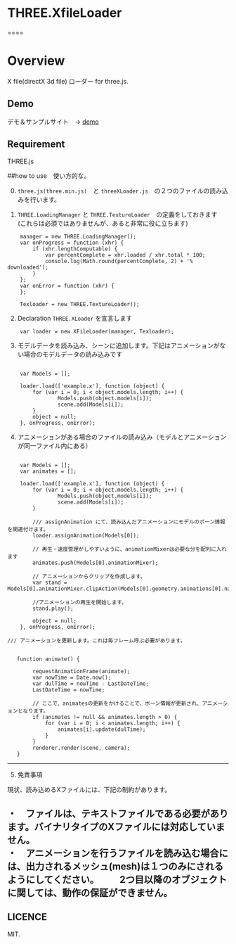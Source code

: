 # THREE.XfileLoader
====
# Overview
X file(directX 3d file) ローダー for three.js.

## Demo

デモ＆サンプルサイト　→ [demo][] 

[demo]: http://adrs2002.com/sandbox/xloader/xfileTest_sepalate.html      "Demo"

## Requirement
THREE.js

##how to use　使い方的な。

0. `three.js(three.min.js)`　と `threeXLoader.js`　の２つのファイルの読み込みを行います。

1.  `THREE.LoadingManager` と `THREE.TextureLoader`　の定義をしておきます  
(これらは必須ではありませんが、あると非常に役に立ちます)

```  
    manager = new THREE.LoadingManager();
    var onProgress = function (xhr) {
        if (xhr.lengthComputable) {
            var percentComplete = xhr.loaded / xhr.total * 100;
            console.log(Math.round(percentComplete, 2) + '% downloaded');
        }
    };
    var onError = function (xhr) {
    };

    Texloader = new THREE.TextureLoader();
```  

2. Declaration `THREE.XLoader` を宣言します

```
    var loader = new XFileLoader(manager, Texloader);
```

3. モデルデータを読み込み、シーンに追加します。下記はアニメーションがない場合のモデルデータの読み込みです

```

    var Models = [];

    loader.load(['example.x'], function (object) {
        for (var i = 0; i < object.models.length; i++) {
                Models.push(object.models[i]);    
                scene.add(Models[i]);             
        }
        object = null;
    }, onProgress, onError);

```

4. アニメーションがある場合のファイルの読み込み（モデルとアニメーションが同一ファイル内にある）


```

    var Models = [];
    var animates = [];

    loader.load(['example.x'], function (object) {
        for (var i = 0; i < object.models.length; i++) {
                Models.push(object.models[i]);    
                scene.add(Models[i]);             
        }

        /// assignAnimation にて、読み込んだアニメーションにモデルのボーン情報を関連付けます。
        loader.assignAnimation(Models[0]);

        // 再生・速度管理がしやすいように、animationMixerは必要な分を配列に入れます
        animates.push(Models[0].animationMixer);

        // アニメーションからクリップを作成します。
        var stand = Models[0].animationMixer.clipAction(Models[0].geometry.animations[0].name);
        
        //アニメーションの再生を開始します。
        stand.play();
        
        object = null;
    }, onProgress, onError);

```

    /// アニメーションを更新します。これは毎フレーム呼ぶ必要があります。

```

   function animate() {

        requestAnimationFrame(animate);
        var nowTime = Date.now();
        var dulTime = nowTime - LastDateTime;
        LastDateTime = nowTime;

        // ここで、animatesの更新をかけることで、ボーン情報が更新され、アニメーションとなります。
        if (animates != null && animates.length > 0) {
            for (var i = 0; i < animates.length; i++) {
                animates[i].update(dulTime);
            }
        }
        renderer.render(scene, camera);
   }

```

---------------------------------
5. 免責事項

現状、読み込めるXファイルには、下記の制約があります。

・　ファイルは、テキストファイルである必要があります。バイナリタイプのXファイルには対応していません。  
・　アニメーションを行うファイルを読み込む場合には、出力されるメッシュ(mesh)は１つのみにされるようにしてください。
　　2つ目以降のオブジェクトに関しては、動作の保証ができません。
---------------------------------
## LICENCE
 MIT.